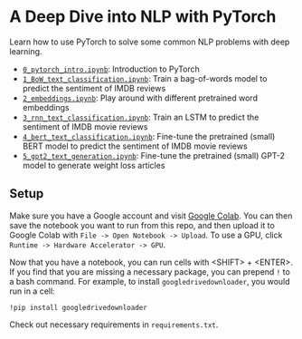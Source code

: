 # A Deep Dive into NLP with PyTorch

Learn how to use PyTorch to solve some common NLP problems with deep learning.

- [`0_pytorch_intro.ipynb`](https://github.com/scoutbeedev/pytorch-nlp-notebooks/blob/master/0_pytorch_intro.ipynb): Introduction to PyTorch
- [`1_BoW_text_classification.ipynb`](https://github.com/scoutbeedev/pytorch-nlp-notebooks/blob/master/1_BoW_text_classification.ipynb): Train a bag-of-words model to predict the sentiment of IMDB reviews
- [`2_embeddings.ipynb`](https://github.com/scoutbeedev/pytorch-nlp-notebooks/blob/master/2_embeddings.ipynb): Play around with different pretrained word embeddings
- [`3_rnn_text_classification.ipynb`](https://github.com/scoutbeedev/pytorch-nlp-notebooks/blob/master/3_rnn_text_classification.ipynb): Train an LSTM to predict the sentiment of IMDB movie reviews
- [`4_bert_text_classification.ipynb`](https://github.com/scoutbeedev/pytorch-nlp-notebooks/blob/master/4_bert_text_classification.ipynb): Fine-tune the pretrained (small) BERT model to predict the sentiment of IMDB movie reviews
- [`5_gpt2_text_generation.ipynb`](https://github.com/scoutbeedev/pytorch-nlp-notebooks/blob/master/5_gpt2_text_generation.ipynb): Fine-tune the pretrained (small) GPT-2 model to generate weight loss articles


## Setup

Make sure you have a Google account and visit [Google Colab](https://colab.research.google.com/). You can then save the notebook you want to run from this repo, and then upload it to Google Colab with `File -> Open Notebook -> Upload`. To use a GPU, click `Runtime -> Hardware Accelerator -> GPU`.

Now that you have a notebook, you can run cells with \<SHIFT\> + \<ENTER\>. If you find that you are missing a necessary package, you can prepend `!` to a bash command. For example, to install `googledrivedownloader`, you would run in a cell:

```
!pip install googledrivedownloader
```

Check out necessary requirements in `requirements.txt`.
